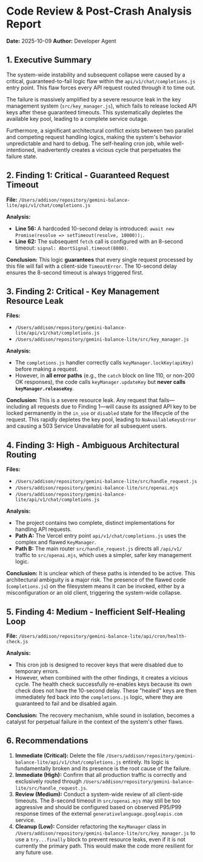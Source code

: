 
# Code Review & Post-Crash Analysis Report

**Date:** 2025-10-09
**Author:** Developer Agent

## 1. Executive Summary

The system-wide instability and subsequent collapse were caused by a critical, guaranteed-to-fail logic flaw within the `api/v1/chat/completions.js` entry point. This flaw forces every API request routed through it to time out.

The failure is massively amplified by a severe resource leak in the key management system (`src/key_manager.js`), which fails to release locked API keys after these guaranteed timeouts. This systematically depletes the available key pool, leading to a complete service outage.

Furthermore, a significant architectural conflict exists between two parallel and competing request handling logics, making the system's behavior unpredictable and hard to debug. The self-healing cron job, while well-intentioned, inadvertently creates a vicious cycle that perpetuates the failure state.

## 2. Finding 1: Critical - Guaranteed Request Timeout

**File:** `/Users/addison/repository/gemini-balance-lite/api/v1/chat/completions.js`

**Analysis:**
- **Line 56:** A hardcoded 10-second delay is introduced: `await new Promise(resolve => setTimeout(resolve, 10000));`.
- **Line 62:** The subsequent `fetch` call is configured with an 8-second timeout: `signal: AbortSignal.timeout(8000)`.

**Conclusion:** This logic **guarantees** that every single request processed by this file will fail with a client-side `TimeoutError`. The 10-second delay ensures the 8-second timeout is always triggered first.

## 3. Finding 2: Critical - Key Management Resource Leak

**Files:**
- `/Users/addison/repository/gemini-balance-lite/api/v1/chat/completions.js`
- `/Users/addison/repository/gemini-balance-lite/src/key_manager.js`

**Analysis:**
- The `completions.js` handler correctly calls `keyManager.lockKey(apiKey)` before making a request.
- However, in **all error paths** (e.g., the `catch` block on line 110, or non-200 OK responses), the code calls `keyManager.updateKey` but **never calls `keyManager.releaseKey`**.

**Conclusion:** This is a severe resource leak. Any request that fails—including all requests due to Finding 1—will cause its assigned API key to be locked permanently in the `in_use` or `disabled` state for the lifecycle of the request. This rapidly depletes the key pool, leading to `NoAvailableKeysError` and causing a 503 Service Unavailable for all subsequent users.

## 4. Finding 3: High - Ambiguous Architectural Routing

**Files:**
- `/Users/addison/repository/gemini-balance-lite/src/handle_request.js`
- `/Users/addison/repository/gemini-balance-lite/src/openai.mjs`
- `/Users/addison/repository/gemini-balance-lite/api/v1/chat/completions.js`

**Analysis:**
- The project contains two complete, distinct implementations for handling API requests.
- **Path A:** The Vercel entry point `api/v1/chat/completions.js` uses the complex and flawed `KeyManager`.
- **Path B:** The main router `src/handle_request.js` directs all `/api/v1/` traffic to `src/openai.mjs`, which uses a simpler, safer key management logic.

**Conclusion:** It is unclear which of these paths is intended to be active. This architectural ambiguity is a major risk. The presence of the flawed code (`completions.js`) on the filesystem means it can be invoked, either by a misconfiguration or an old client, triggering the system-wide collapse.

## 5. Finding 4: Medium - Inefficient Self-Healing Loop

**File:** `/Users/addison/repository/gemini-balance-lite/api/cron/health-check.js`

**Analysis:**
- This cron job is designed to recover keys that were disabled due to temporary errors.
- However, when combined with the other findings, it creates a vicious cycle. The health check successfully re-enables keys because its own check does not have the 10-second delay. These "healed" keys are then immediately fed back into the `completions.js` logic, where they are guaranteed to fail and be disabled again.

**Conclusion:** The recovery mechanism, while sound in isolation, becomes a catalyst for perpetual failure in the context of the system's other flaws.

## 6. Recommendations

1.  **Immediate (Critical):** Delete the file `/Users/addison/repository/gemini-balance-lite/api/v1/chat/completions.js` entirely. Its logic is fundamentally broken and its presence is the root cause of the failure.
2.  **Immediate (High):** Confirm that all production traffic is correctly and exclusively routed through `/Users/addison/repository/gemini-balance-lite/src/handle_request.js`.
3.  **Review (Medium):** Conduct a system-wide review of all client-side timeouts. The 8-second timeout in `src/openai.mjs` may still be too aggressive and should be configured based on observed P95/P99 response times of the external `generativelanguage.googleapis.com` service.
4.  **Cleanup (Low):** Consider refactoring the `KeyManager` class in `/Users/addison/repository/gemini-balance-lite/src/key_manager.js` to use a `try...finally` block to prevent resource leaks, even if it is not currently the primary path. This would make the code more resilient for any future use.
